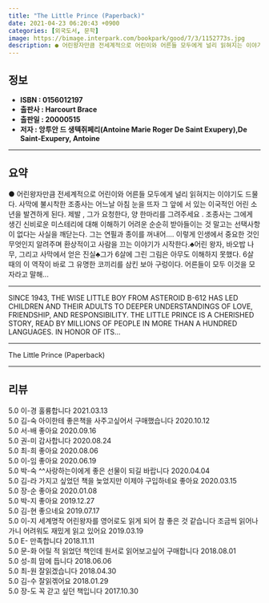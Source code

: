 ```yaml
---
title: "The Little Prince (Paperback)"
date: 2021-04-23 06:20:43 +0900
categories: [외국도서, 문학]
image: https://bimage.interpark.com/bookpark/good/7/3/1152773s.jpg
description: ● 어린왕자만큼 전세계적으로 어린이와 어른들 모두에게 널리 읽혀지는 이야기도 드물다. 사막에 불시착한 조종사는 어느날 아침 눈을 뜨자 그 앞에 서 있는 이국적인 어린 소년을 발견하게 된다. 제발 , 그가 요청한다, 양 한마리를 그려주세요 . 조종사는 그에게 생긴 신비로운 미스테리에
---
```


## **정보**

- **ISBN : 0156012197**
- **출판사 : Harcourt Brace**
- **출판일 : 20000515**
- **저자 : 앙투안 드 생텍쥐페리(Antoine Marie Roger De Saint Exupery),De Saint-Exupery, Antoine**

------



## **요약**

●  어린왕자만큼 전세계적으로 어린이와 어른들 모두에게 널리 읽혀지는 이야기도 드물다. 사막에 불시착한 조종사는 어느날 아침 눈을 뜨자 그 앞에 서 있는 이국적인 어린 소년을 발견하게 된다.  제발 , 그가 요청한다,  양 한마리를 그려주세요 . 조종사는 그에게 생긴 신비로운 미스테리에 대해 이해하기 어려운 순순히 받아들이는 것 말고는 선택사항이 없다는 사실을 깨닫는다. 그는 연필과 종이를 꺼내어.... 이렇게 인생에서 중요한 것인 무엇인지 알려주며 환상적이고 사람을 끄는 이야기가 시작한다.♣어린 왕자, 바오밥 나무, 그리고 사막에서 얻은 진실♣그가 6살에 그린 그림은 아무도 이해하지 못했다. 6살 때의 이 역작이 바로 그 유명한 코끼리를 삼킨 보아 구렁이다. 어른들이 모두 이것을 모자라고 말해...

------

SINCE 1943, THE WISE LITTLE BOY FROM ASTEROID B-612 HAS LED CHILDREN AND THEIR ADULTS TO DEEPER UNDERSTANDINGS OF LOVE, FRIENDSHIP, AND RESPONSIBILITY. THE LITTLE PRINCE IS A CHERISHED STORY, READ BY MILLIONS OF PEOPLE IN MORE THAN A HUNDRED LANGUAGES. IN HONOR OF ITS... 

------


The Little Prince (Paperback) 

------


## **리뷰** 

5.0 이-경 훌륭합니다 2021.03.13 <br/>5.0 김-숙 아이한테 좋은책을 사주고싶어서 구매했습니다 2020.10.12 <br/>5.0 서-배 좋아요 2020.09.16 <br/>5.0 권-미 감사합니다  2020.08.24 <br/>5.0 최-희 좋아요 2020.08.06 <br/>5.0 이-임 좋아요 2020.06.19 <br/>5.0 박-숙 ^^사랑하는이에게 좋은 선물이 되길 바랍니다 2020.04.04 <br/>5.0 김-라 가지고 싶었던 책을 늦었지만 이제야 구입하네요 좋아요 2020.03.15 <br/>5.0 장-순 좋아요  2020.01.08 <br/>5.0 박-지 좋아요 2019.12.27 <br/>5.0 김-현 좋으네요 2019.07.17 <br/>5.0 이-지 세계명작 어린왕자를 영어로도 읽게 되어 참 좋은 것 같습니다 조금씩 읽어나가니 어려워도 재밌게 읽고 있어요 2019.03.19 <br/>5.0 E- 만족합니다  2018.11.11 <br/>5.0 문-화 어릴 적 읽었던 책인데 원서로 읽어보고싶어 구매합니다 2018.08.01 <br/>5.0 성-희 맘에 듭니다 2018.06.06 <br/>5.0 최-원 잘읽겠습니다 2018.04.30 <br/>5.0 김-수 잘읽겎어요 2018.01.29 <br/>5.0 장-도 꼭 갇고 싶던 책입니다 2017.10.30 <br/>